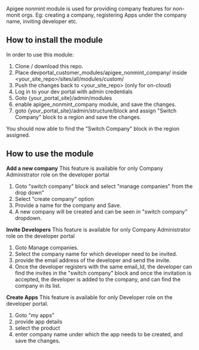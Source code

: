Apigee nonmint module is used for providing company features for non-monit orgs. Eg: creating a company, registering Apps under the company name, inviting developer etc.

 
 ## **How to install the module**
In order to use this module:
1. Clone / download this repo.
2. Place devportal_customer_modules/apigee_nonmint_company/ inside <your_site_repo>/sites/all/modules/custom/
3. Push the changes back to <your_site_repo> (only for on-cloud)
4. Log in to your dev portal with admin credentials
5. Goto {your_portal_site}/admin/modules
6. enable apigee_nonmint_company module, and save the changes.
7. goto {your_portal_site}/admin/structure/block and assign "Switch Company" block to a region and save the changes.

You should now able to find the "Switch Company" block in the region assigned.

## **How to use the module**

**Add a new company** 
This feature is available for only Company Administrator role on the developer portal 
1. Goto "switch company" block and select "manage companies" from the drop down"
2.  Select "create company" option 
3. Provide a name for the company and Save.
4.  A new company will be created and can be seen in "switch company" dropdown.

 **Invite Developers** 
 This feature is available for only Company Administrator role on the developer portal
 1. Goto Manage companies.
 2. Select the company name for which developer need to be invited.
 3. provide the email address of the developer and send the invite.
 4. Once the developer registers with the same email_Id, the developer can find the invites in the "switch company" block and once the invitation is accepted, the developer is added to the company, and can find the company in its list.

**Create Apps**
 This feature is available for only Developer role on the developer portal.
 1. Goto "my apps"
 2. provide app details
 3. select the product
 4. enter company name under which the app needs to be created, and save the changes.




